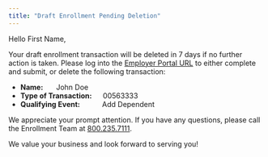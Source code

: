 ```yaml
---
title: "Draft Enrollment Pending Deletion"
---
```


Hello First Name,

Your draft enrollment transaction will be deleted in 7 days if no further action is taken. 
Please log into the [Employer Portal URL](https://test.com) to either complete and submit, or delete the following transaction:

- **Name:** &emsp;&nbsp; John Doe
- **Type of Transaction:** &emsp; 00563333
- **Qualifying Event:** &emsp;&emsp;&nbsp;&nbsp; Add Dependent

We appreciate your prompt attention. If you have any questions, please call the Enrollment Team at [800.235.7111](tel:8002357111).

We value your business and look forward to serving you!

<x-signature></x-signature>

<x-footer><x-footer>
